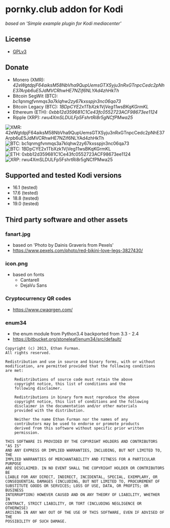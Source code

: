 # pornky.club addon for Kodi

_based on 'Simple example plugin for Kodi mediacenter'_

## License
- [GPLv3](http://www.gnu.org/copyleft/gpl.html)

## Donate

- Monero (XMR): _42eWgtdpjF64aiksM58NbVha9QupUemsGTXSyju3nRxGTnpcCedc2pNhE37Arpb6uE5JdMVCRhwHE7NZif6NLYAd4zhHkTh_
- Bitcoin SegWit (BTC): _bc1qnmgfvnmqs3a7klqhw2zy67kxsspjn3nc06qa73_
- Bitcoin Legacy (BTC): _1BDpCYE2x1TbXzk1VjVeg11wsBKqKGrmKL_
- Ethereum (ETH): _0xbb12d359681C1Ce43fc0552723ACF98673ee1124_
- Ripple (XRP): _rwu4XmSLDULFp5FshrtRi8r5gNCfPMwa25_

![XMR: 42eWgtdpjF64aiksM58NbVha9QupUemsGTXSyju3nRxGTnpcCedc2pNhE37Arpb6uE5JdMVCRhwHE7NZif6NLYAd4zhHkTh](resources/donate/XMR_QR.png)
![BTC: bc1qnmgfvnmqs3a7klqhw2zy67kxsspjn3nc06qa73](resources/donate/BTC_QR.png)
![BTC: 1BDpCYE2x1TbXzk1VjVeg11wsBKqKGrmKL](resources/donate/BTC_L_QR.png)
![ETH: 0xbb12d359681C1Ce43fc0552723ACF98673ee1124](resources/donate/ETH_QR.png)
![XRP: rwu4XmSLDULFp5FshrtRi8r5gNCfPMwa25](resources/donate/XRP_QR.png)

## Supported and tested Kodi versions
- 16.1 (tested)
- 17.6 (tested)
- 18.8 (tested)
- 19.0 (tested)

## Third party software and other assets

### fanart.jpg
- based on 'Photo by Dainis Graveris from Pexels'
- https://www.pexels.com/photo/red-bikini-love-legs-3827430/

### icon.png
- based on fonts
  - Cantarell
  - DejaVu Sans

### Cryptocurrency QR codes
- https://www.cwaqrgen.com/

### enum34
- the enum module from Python3.4 backported from 3.3 - 2.4
- https://bitbucket.org/stoneleaf/enum34/src/default/

```
Copyright (c) 2013, Ethan Furman.
All rights reserved.

Redistribution and use in source and binary forms, with or without
modification, are permitted provided that the following conditions
are met:

    Redistributions of source code must retain the above
    copyright notice, this list of conditions and the
    following disclaimer.

    Redistributions in binary form must reproduce the above
    copyright notice, this list of conditions and the following
    disclaimer in the documentation and/or other materials
    provided with the distribution.

    Neither the name Ethan Furman nor the names of any
    contributors may be used to endorse or promote products
    derived from this software without specific prior written
    permission.

THIS SOFTWARE IS PROVIDED BY THE COPYRIGHT HOLDERS AND CONTRIBUTORS "AS IS"
AND ANY EXPRESS OR IMPLIED WARRANTIES, INCLUDING, BUT NOT LIMITED TO, THE
IMPLIED WARRANTIES OF MERCHANTABILITY AND FITNESS FOR A PARTICULAR PURPOSE
ARE DISCLAIMED. IN NO EVENT SHALL THE COPYRIGHT HOLDER OR CONTRIBUTORS BE
LIABLE FOR ANY DIRECT, INDIRECT, INCIDENTAL, SPECIAL, EXEMPLARY, OR
CONSEQUENTIAL DAMAGES (INCLUDING, BUT NOT LIMITED TO, PROCUREMENT OF
SUBSTITUTE GOODS OR SERVICES; LOSS OF USE, DATA, OR PROFITS; OR BUSINESS
INTERRUPTION) HOWEVER CAUSED AND ON ANY THEORY OF LIABILITY, WHETHER IN
CONTRACT, STRICT LIABILITY, OR TORT (INCLUDING NEGLIGENCE OR OTHERWISE)
ARISING IN ANY WAY OUT OF THE USE OF THIS SOFTWARE, EVEN IF ADVISED OF THE
POSSIBILITY OF SUCH DAMAGE.
```